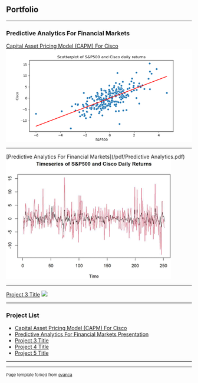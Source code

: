 ## Portfolio

---

### Predictive Analytics For Financial Markets 

[Capital Asset Pricing Model (CAPM) For Cisco](/sample_page)
<img src="images/Scatterplot of S&P500 and Cisco daily returns.png"/>

---
[Predictive Analytics For Financial Markets](/pdf/Predictive Analytics.pdf)
<img src="images/image2.png">

---
[Project 3 Title](http://example.com/)
<img src="images/dummy_thumbnail.jpg?raw=true"/>


---

### Project List

- [Capital Asset Pricing Model (CAPM) For Cisco](https://meneabe.github.io/sample_page)
- [Predictive Analytics For Financial Markets Presentation](https://meneabe.github.io/pdf/Predictive%20Analytics.pdf)
- [Project 3 Title](http://example.com/)
- [Project 4 Title](http://example.com/)
- [Project 5 Title](http://example.com/)

---




---
<p style="font-size:11px">Page template forked from <a href="https://github.com/evanca/quick-portfolio">evanca</a></p>
<!-- Remove above link if you don't want to attibute -->
